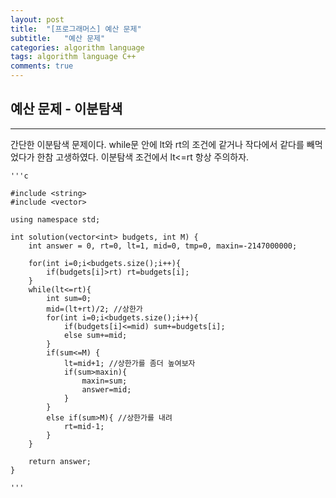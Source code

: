 ```yaml
---
layout: post
title:  "[프로그래머스] 예산 문제"
subtitle:   "예산 문제"
categories: algorithm language
tags: algorithm language C++
comments: true
---
```



## 예산 문제 - 이분탐색 
---

간단한 이분탐색 문제이다. while문 안에 lt와 rt의 조건에 같거나 작다에서 같다를 빼먹었다가 한참 고생하였다. 이분탐색 조건에서 lt<=rt 항상 주의하자. 


    '''c

	#include <string>
	#include <vector>
	
	using namespace std;
	
	int solution(vector<int> budgets, int M) {
	    int answer = 0, rt=0, lt=1, mid=0, tmp=0, maxin=-2147000000;
	    
	    for(int i=0;i<budgets.size();i++){
	        if(budgets[i]>rt) rt=budgets[i];
	    }
	    while(lt<=rt){
	        int sum=0;
	        mid=(lt+rt)/2; //상한가
	        for(int i=0;i<budgets.size();i++){
	            if(budgets[i]<=mid) sum+=budgets[i];
	            else sum+=mid;
	        }
	        if(sum<=M) {
	            lt=mid+1; //상한가를 좀더 높여보자
	            if(sum>maxin){
	                maxin=sum;
	                answer=mid;
	            }
	        }
	        else if(sum>M){ //상한가를 내려
	            rt=mid-1;
	        }
	    }
	
	    return answer;
	}

    '''

